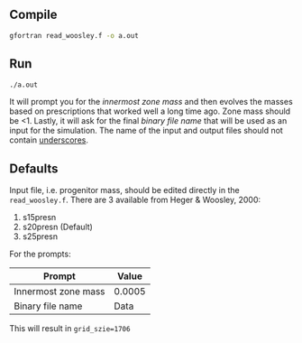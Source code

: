 ## Compile

```bash
gfortran read_woosley.f -o a.out
```

## Run

```bash
./a.out
```

It will prompt you for the *innermost zone mass* and then evolves the masses based on prescriptions that worked well a long time ago. Zone mass should be <1. Lastly, it will ask for the final *binary file name* that will be used as an input for the simulation. The name of the input and output files should not contain <ins>underscores</ins>.

## Defaults

Input file, i.e. progenitor mass, should be edited directly in the `read_woosley.f`. There are 3 available from Heger & Woosley, 2000:

1. s15presn 
2. s20presn (Default)
3. s25presn

For the prompts:

| Prompt              | Value  |
| ------------------- | ------ |
| Innermost zone mass | 0.0005 |
| Binary file name    | Data   |

This will result in `grid_szie=1706`

